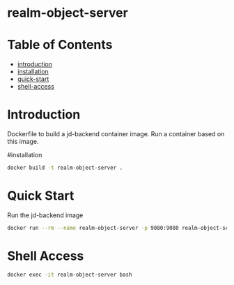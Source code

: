 # realm-object-server
# Table of Contents

- [introduction](#introduction)
- [installation](#installation)
- [quick-start](#quick-start)
- [shell-access](#shell-access)

# Introduction

Dockerfile to build a jd-backend container image.
Run a container based on this image.

#installation

```bash
docker build -t realm-object-server .
```

# Quick Start

Run the jd-backend image
```bash
docker run --rm --name realm-object-server -p 9080:9080 realm-object-server
```

# Shell Access

```bash
docker exec -it realm-object-server bash
```

